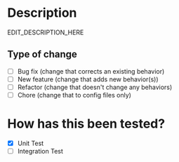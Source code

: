 # Description

EDIT_DESCRIPTION_HERE
​

## Type of change

- [ ] Bug fix (change that corrects an existing behavior)
- [ ] New feature (change that adds new behavior(s))
- [ ] Refactor (change that doesn't change any behaviors)
- [ ] Chore (change that to config files only)
      ​

# How has this been tested?

- [x] Unit Test
- [ ] Integration Test
